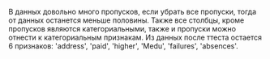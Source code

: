 В данных довольно много пропусков, если убрать все пропуски, тогда от данных останется меньше половины. Также все столбцы, кроме пропусков являются категориальными, также и пропуски можно отнести к категориальным признакам. Из данных после ттеста остается 6 признаков: 'address', 'paid', 'higher', 'Medu', 'failures', 'absences'. 
